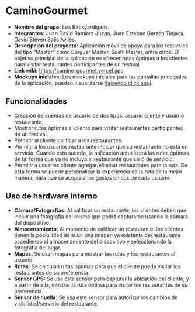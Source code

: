 # CaminoGourmet
- <strong>Nombre del grupo:</strong> Los Backyardigans.
- <strong>Integrantes:</strong> Juan David Ramírez Juzga, Juan Esteban Garzón Tinjacá, David Steven Solís Avilés.
- <strong>Descripción del proyecto:</strong> Aplicación móvil de apoyo para los festivales del tipo “Master” como Burguer Master, Sushi Master, entre otros.  El objetivo principal de la aplicación es ofrecer rutas óptimas a los clientes para visitar restaurantes participantes de un festival.
- <strong>Link wiki:</strong> https://camino-gourmet.vercel.app
- <strong>Mockups iniciales:</strong> Los mockups iniciales para las pantallas principales de la aplicación, pueden visualizarse [haciendo click aquí](https://www.figma.com/design/LwlAiurON0XasTE8tLAdEe/Mockups-CaminoGourmet?node-id=0-1&t=6syRNDCiiI5YUfts-1).

## Funcionalidades

- Creación de cuentas de usuario de dos tipos: usuario cliente y usuario restaurante.
- Mostrar rutas óptimas al cliente para visitar restaurantes participantes de un festival.
- Permitir al cliente calificar a los restaurantes.
- Permitir a los usuarios restaurante indicar que su restaurante no está en servicio. Cuando esto suceda, la aplicación actualizará las rutas óptimas de tal forma que ya no incluya al restaurante que salió de servicio.
- Permitir a usuarios cliente agregar/eliminar restaurantes para la ruta. De esta forma se puede personalizar la experiencia de la ruta de la mejor manera, para que se acople a los gustos únicos de cada usuario. 

## Uso de hardware interno

- <strong>Cámara/Fotografías:</strong> Al calificar un restaurante, los clientes deben que incluir una fotografía del mismo que podrá capturarse usando la cámara del dispositivo. 
- <strong>Almacenamiento:</strong> Al momento de calificar un restaurante, los clientes tienen la posibilidad de subir una imagen ya existente del restaurante accediendo al almacenamiento del dispositivo y seleccionando la fotografía del lugar. 
- <strong>Mapas:</strong> Se usan mapas para mostrar las rutas y los restaurantes al usuario. 
- <strong>Rutas:</strong> Se calculan rutas óptimas para que el cliente pueda visitar los restaurantes de su preferencia. 
- <strong>Sensor GPS:</strong> Se usa este sensor para capturar la ubicación del cliente, y a partir de ella, mostrar la ruta óptima para visitar los restaurantes de su preferencia. 
- <strong>Sensor de huella:</strong> Se usa este sensor para autorizar los cambios de visibilidad/servicio del restaurante. 
